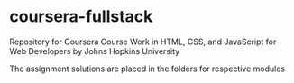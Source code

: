# coursera-fullstack
Repository for Coursera Course Work in HTML, CSS, and JavaScript for Web Developers by Johns Hopkins University

The assignment solutions are placed in the folders for respective modules

